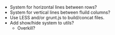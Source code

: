 * System for horizontal lines between rows?
* System for vertical lines between fluild columns?
* Use LESS and/or grunt.js to build/concat files.
* Add show/hide system to utils?
    * Overkill?
